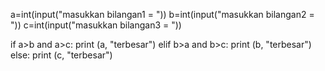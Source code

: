 a=int(input("masukkan bilangan1 = "))
b=int(input("masukkan bilangan2 = "))
c=int(input("masukkan bilangan3 = "))

if a>b and a>c:
        print (a, "terbesar")
elif b>a and b>c:
        print (b, "terbesar")
else:
        print (c, "terbesar")
